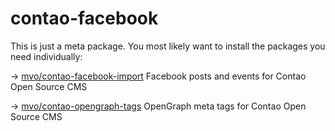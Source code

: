 contao-facebook
===============
This is just a meta package. You most likely want to
install the packages you need individually:

→ [mvo/contao-facebook-import](https://github.com/m-vo/contao-facebook-import)
Facebook posts and events for Contao Open Source CMS
  

→ [mvo/contao-opengraph-tags](https://github.com/m-vo/contao-opengraph-tags)
OpenGraph meta tags for Contao Open Source CMS
